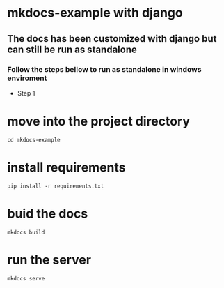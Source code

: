 # mkdocs-example with django 
## The docs has been customized with django but can still be run as standalone
### Follow the steps bellow to run as standalone in windows enviroment
* Step 1
# move into the project directory
```shell
cd mkdocs-example
```
# install requirements
```shell
pip install -r requirements.txt
```
# buid the docs
```script
mkdocs build
```
# run the server
```shell
mkdocs serve
```
